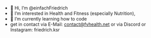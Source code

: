 - 👋 Hi, I’m @einfachFriedrich
- 👀 I’m interested in Health and Fitness (especially Nutrition), 
- 🌱 I’m currently learning how to code
- get in contact via E-Mail: contact@fvhealth.net or via Discord or Instagram: friedrich.ksr

<!---
einfachFriedrich/einfachFriedrich is a ✨ special ✨ repository because its `README.md` (this file) appears on your GitHub profile.
You can click the Preview link to take a look at your changes.
--->

